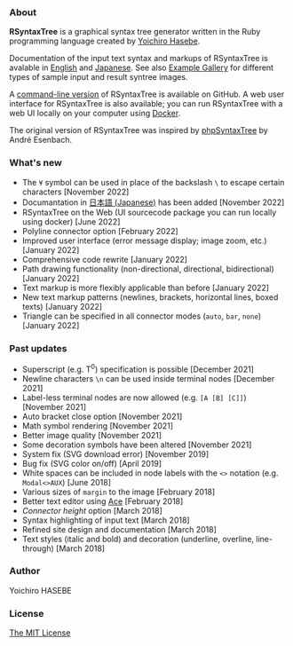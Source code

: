 <div class='anchor' id='about'></div>

### About

**RSyntaxTree** is a graphical syntax tree generator written in the Ruby programming language created by <a href="mailto:yohasebe@gmail.com">Yoichiro Hasebe</a>.

Documentation of the input text syntax and markups of RSyntaxTree is avalable in [English](https://yohasebe.github.io/rsyntaxtree/documentation) and [Japanese](https://yohasebe.github.io/rsyntaxtree/documentation_ja). See also [Example Gallery](https://yohasebe.github.io/rsyntaxtree/examples) for different types of sample input and result syntree images.

A [command-line version](http://github.com/yohasebe/rsyntaxtree) of RSyntaxTree is available on GitHub. A web user interface for RSyntaxTree is also available; you can run RSyntaxTree with a web UI locally on your computer using [Docker](https://www.docker.com/products/docker-desktop/).

The original version of RSyntaxTree was inspired by [phpSyntaxTree](http://ironcreek.net/phpsyntaxtree/) by André Esenbach.

### What's new

* The `¥` symbol can be used in place of the backslash `\` to escape certain characters [November 2022]
* Documantation in [日本語 (Japanese)](https://yohasebe.github.io/rsyntaxtree/documentation_ja) has been added [November 2022]
* RSyntaxTree on the Web (UI sourcecode package you can run locally using docker) [June 2022]
* Polyline connector option [February 2022]
* Improved user interface (error message display; image zoom, etc.) [January 2022]
* Comprehensive code rewrite [January 2022]
* Path drawing functionality (non-directional, directional, bidirectional) [January 2022]
* Text markup is more flexibly applicable than before [January 2022]
* New text markup patterns (newlines, brackets, horizontal lines, boxed texts) [January 2022]
* Triangle can be specified in all connector modes (`auto`, `bar`, `none`) [January 2022]

### Past updates

* Superscript (e.g. T<sup>0</sup>) specification is possible [December 2021]
* Newline characters `\n` can be used inside terminal nodes [December 2021]
* Label-less terminal nodes are now allowed (e.g. `[A [B] [C]]`) [November 2021]
* Auto bracket close option [November 2021]
* Math symbol rendering [November 2021]
* Better image quality [November 2021]
* Some decoration symbols have been altered [November 2021]
* System fix (SVG download error) [November 2019]
* Bug fix (SVG color on/off) [April 2019]
* White spaces can be included in node labels with the `<>` notation (e.g. `Modal<>AUX`) [June 2018]
* Various sizes of `margin` to the image [February 2018]
* Better text editor using <a href='https://ace.c9.io/'>Ace</a> [February 2018]
* <em>Connector height</em> option [March 2018]
* Syntax highlighting of input text [March 2018]
* Refined site design and documentation [March 2018]
* Text styles (italic and bold) and decoration (underline, overline, line-through) [March 2018]

### Author

Yoichiro HASEBE &nbsp;&nbsp;
<a href='mailto:yohasebe@gmail.com'><i class="fa fa-envelope" aria-hidden="true"></a></i>&nbsp;&nbsp;
<a href='https://twitter.com/yohasebe'><i class="fab fa-twitter" aria-hidden="true"></a></i>&nbsp;&nbsp;
<a href='https://github.com/yohasebe'><i class="fab fa-github" aria-hidden="true"></a></i>

### License

[The MIT License](http://www.opensource.org/licenses/mit-license.php)

